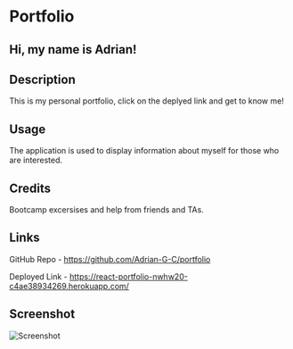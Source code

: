 # Portfolio
## Hi, my name is Adrian!

## Description

This is my personal portfolio, click on the deplyed link and get to know me!

## Usage

The application is used to display information about myself for those who are interested.

## Credits

Bootcamp excersises and help from friends and TAs.

## Links

GitHub Repo - https://github.com/Adrian-G-C/portfolio

Deployed Link - https://react-portfolio-nwhw20-c4ae38934269.herokuapp.com/

## Screenshot 

![Screenshot](./assets/screenshot.png)